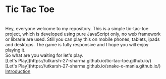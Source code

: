 # Tic Tac Toe
<br>
Hey, everyone welcome to my repository.
This is a simple tic-tac-toe project, which is developed using pure JavaScript only, no web framework or librarie are used.
Still you can play this on mobile phones, tablets, ipads and desktops. The game is fully responsive and I hope you will enjoy playing it.
<br>
So what are you waiting for let's play.
<br>
[Let's Play](https://utkarsh-27-sharma.github.io/tic-tac-toe.github.io/)
[Let's Play](https://utkarsh-27-sharma.github.io/snake-o-mania.github.io/)
<a href="doc:introduction" target="_blank">Introduction</a>
